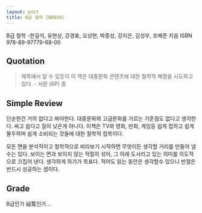 ```yaml
---
layout: post
title: B급 철학 [BR030]
---
```


B급 철학
-한길석, 유현상, 강경표, 오상현, 박종성, 강지은, 김성우, 조배준 지음
ISBN 978-89-97779-68-00

## Quotation <i class="fa fa-quote-left" aria-hidden="true"></i>

>제목에서 알 수 있듯이 이 책은 대중문화 콘텐츠에 대한 철학적 해명을 시도하고 있다. - 서문 (6P) 중

## Simple Review <i class="fa fa-comment" aria-hidden="true"></i>

<span class="drop">단</span>순한건 거의 없다고 봐야한다. 대중문화와 고급문화를 가르는 기준점도 없다고 생각한다. 싸고 쉽다고 질이 낮은게 아니다. 이책은 TV와 영화, 만화, 게임등 쉽게 접하고 쉽게 몰두하며 쉽게 소비되는 것들에 대한 철학적 접목이다.

모든 면을 분석적이고 철학적으로 바라보기 시작하면 무엇이든 생각할 거리를 만들어 낼 수는 있다. 보이는 면과 보이지 않는 적절히 섞어, 그 아래 도사리고 있는 의미를 의도적으로 끄집어 낸다. <span class="em">생각하게 하기가 목표다.</span> 적어도 읽는 동안은 생각할수 있으니 반절은 반드시 성공하는 셈이다.

## Grade <i class="fa fa-paragraph" aria-hidden="true"></i>

<i class="fa fa-star" aria-hidden="true"></i>
<i class="fa fa-star" aria-hidden="true"></i>
<i class="fa fa-star" aria-hidden="true"></i>
<!-- <i class="fa fa-star" aria-hidden="true"></i> -->
<!-- <i class="fa fa-star-o" aria-hidden="true"></i> -->
<!-- <i class="fa fa-star-half-o" aria-hidden="true"></i> -->
<!-- <i class="fa fa-star-o" aria-hidden="true"></i> -->
<i class="fa fa-star-o" aria-hidden="true"></i>
<i class="fa fa-star-o" aria-hidden="true"></i>

B급인가 祕笈인가...
